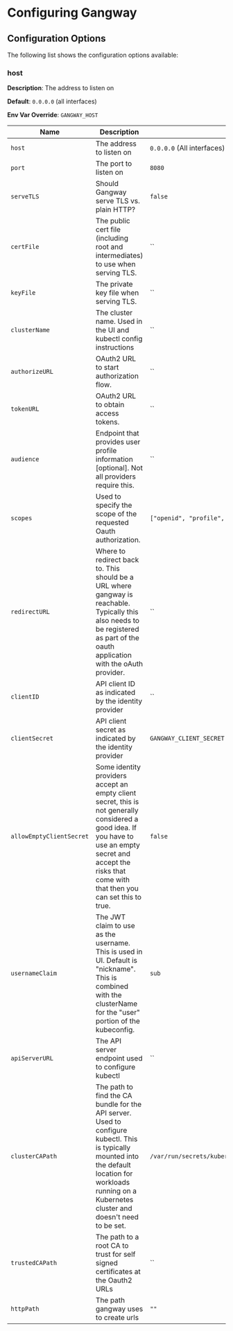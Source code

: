 # Configuring Gangway

## Configuration Options

The following list shows the configuration options available:

### host

**Description**: The address to listen on

**Default**: `0.0.0.0` (all interfaces)

**Env Var Override**: `GANGWAY_HOST`


| Name | Description                                                                | Default | Env Var Override |
|------|----------------------------------------------------------------------------|---------|------------------|
| `host` | The address to listen on | `0.0.0.0` (All interfaces) | `GANGWAY_HOST`    |
| `port` | The port to listen on | `8080` | `GANGWAY_PORT ` |
| `serveTLS ` | Should Gangway serve TLS vs. plain HTTP? | `false ` | `GANGWAY_SERVE_TLS ` |
| `certFile ` | The public cert file (including root and intermediates) to use when serving TLS. | `` | `GANGWAY_CERT_FILE` |
| `keyFile ` | The private key file when serving TLS. | `` | `GANGWAY_KEY_FILE` |
| `clusterName` | The cluster name. Used in the UI and kubectl config instructions | `` | `GANGWAY_CLUSTER_NAME` |
| `authorizeURL` | OAuth2 URL to start authorization flow.| `` | `GANGWAY_AUTHORIZE_URL` |
| `tokenURL` | OAuth2 URL to obtain access tokens. | `` | `GANGWAY_TOKEN_URL` |
| `audience` | Endpoint that provides user profile information [optional]. Not all providers require this. | `` | `GANGWAY_AUDIENCE` |
| `scopes` | Used to specify the scope of the requested Oauth authorization. | `["openid", "profile", "email", "offline_access"]` | N/A |
| `redirectURL` | Where to redirect back to. This should be a URL where gangway is reachable. Typically this also needs to be registered as part of the oauth application with the oAuth provider. | `` | `GANGWAY_REDIRECT_URL` |
| `clientID` | API client ID as indicated by the identity provider | `` | `GANGWAY_CLIENT_ID` |
| `clientSecret` | API client secret as indicated by the identity provider | `GANGWAY_CLIENT_SECRET` |
| `allowEmptyClientSecret` | Some identity providers accept an empty client secret, this is not generally considered a good idea. If you have to use an empty secret and accept the risks that come with that then you can set this to true. | `false` | N/A |
| `usernameClaim` | The JWT claim to use as the username. This is used in UI. Default is "nickname". This is combined with the clusterName for the "user" portion of the kubeconfig. | `sub` | `GANGWAY_USERNAME_CLAIM` |
| `apiServerURL` | The API server endpoint used to configure kubectl | `` | `GANGWAY_APISERVER_URL` |
| `clusterCAPath` | The path to find the CA bundle for the API server. Used to configure kubectl. This is typically mounted into the default location for workloads running on a Kubernetes cluster and doesn't need to be set. | `/var/run/secrets/kubernetes.io/serviceaccount/ca.crt` | `GANGWAY_CLUSTER_CA_PATH` | 
| `trustedCAPath` | The path to a root CA to trust for self signed certificates at the Oauth2 URLs | `` | `GANGWAY_TRUSTED_CA_PATH` |
| `httpPath` | The path gangway uses to create urls | `""` | `GANGWAY_HTTP_PATH` |